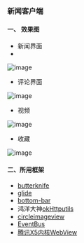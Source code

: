 ### 新闻客户端
#### 一、 效果图
- 新闻界面
- 
![image](https://github.com/naughty-pig/News/blob/master/gif/newsShootcut1.gif)
- 评论界面

![image](https://github.com/naughty-pig/News/blob/master/gif/newsShootcut2.gif)

- 视频

![image](https://github.com/naughty-pig/News/blob/master/gif/newsShootcut3.gif)

- 收藏

![image](https://github.com/naughty-pig/News/blob/master/gif/newsShootcut4.gif)

#### 二、所用框架
- [butterknife](https://github.com/JakeWharton/butterknife/)
- [glide](https://mrfu.me/2016/02/27/Glide_Placeholders_&_Fade_Animations/)
- [bottom-bar](https://github.com/roughike/BottomBar)
- 鸿洋大神[okHttputils](https://github.com/hongyangAndroid/okhttputils)
- [circleimageview](https://github.com/hdodenhof/CircleImageView)
- [EventBus](https://github.com/greenrobot/EventBus/)
- [腾讯X5内核WebView](https://x5.tencent.com/tbs/)
